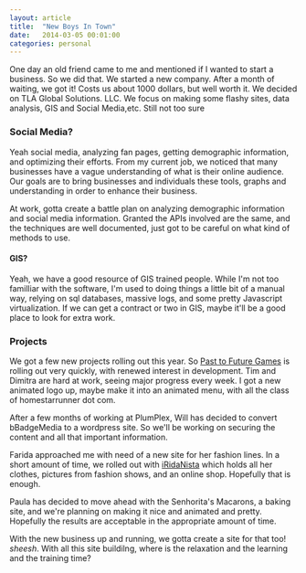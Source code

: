 ```yaml
---
layout: article
title:  "New Boys In Town"
date:   2014-03-05 00:01:00
categories: personal
---
```


One day an old friend came to me and mentioned if I wanted to start a business. So we did that. We started a new company. After a month of waiting, we got it! Costs us about 1000 dollars, but well worth it. We decided on TLA Global Solutions. LLC. We focus on making some flashy sites, data analysis, GIS and Social Media,etc. Still not too sure

### Social Media? 

Yeah social media, analyzing fan pages, getting demographic information, and optimizing their efforts. From my current job, we noticed that many businesses have a vague understanding of what is their online audience. Our goals are to bring businesses and individuals these tools, graphs and understanding in order to enhance their business.

At work, gotta create a battle plan on analyzing demographic information and social media information. Granted the APIs involved are the same, and the techniques are well documented, just got to be careful on what kind of methods to use. 

#### GIS?

Yeah, we have a good resource of GIS trained people. While I'm not too familliar with the software, I'm used to doing things a little bit of a manual way, relying on sql databases, massive logs, and some pretty Javascript virtualization. If we can get a contract or two in GIS, maybe it'll be a good place to look for extra work.

### Projects

We got a few new projects rolling out this year. So [Past to Future Games][ptf] is rolling out very quickly, with renewed interest in development. Tim and Dimitra are hard at work, seeing major progress every week. I got a new animated logo up, maybe make it into an animated menu, with all the class of homestarrunner dot com. 

After a few months of working at PlumPlex, Will has decided to convert bBadgeMedia to a wordpress site. So we'll be working on securing the content and all that important information. 

Farida approached me with need of a new site for her fashion lines. In a short amount of time, we rolled out with [iRidaNista][irida] which holds all her clothes, pictures from fashion shows, and an online shop. Hopefully that is enough.

Paula has decided to move ahead with the Senhorita's Macarons, a baking site, and we're planning on making it nice and animated and pretty. Hopefully the results are acceptable in the appropriate amount of time.

With the new business up and running, we gotta create a site for that too! *sheesh*. With all this site buildilng, where is the relaxation and the learning and the training time?


[irida]: http://iridanista.com
[ptf]: http://ptfgames.com
[mummer]: http://mummer.us
[cafebunny]: http://cafebunny.com
[geekyme]: http://geekyme.com.br
[jekyll]: http://jekyllrb.com
[boycott]: http://boycotthelper.com
[webdev]: http://reddit.com/r/webdev
[bbadgemedia]: http://bbadgemedia.com